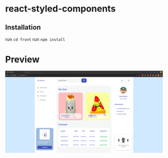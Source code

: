 # react-styled-components

## Installation
run `cd front`
run `npm install`

# Preview
![App preview](src/assets/preview.png)
